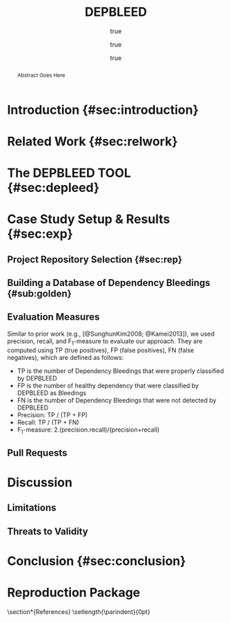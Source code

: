 ﻿---
title: "DEPBLEED"
shorttitle: "DEPBLEED"
bibliography: config/library.bib
abstract:  "Abstract Goes Here"
author: 
- name: Mathieu Nayrolles
  affiliation: ECE Department, Concordia University
  location: Montréal, QC, Canada
  email: mathieu.nayrolles@concordia.ca
- name: Julien Kauffmann
  affiliation: Freelan ?
  location: Montréal, QC, Canada
  email: a@b.c
- name: Abdelwahab Hamou-Lhadj
  affiliation: ECE Department, Concordia University
  location: Montréal, QC, Canada
  email: wahab.hamou-lhadj@concordia.ca
csl: config/acm-sig-proceedings.csl
keyword: 
- 
---

# Introduction {#sec:introduction}

# Related Work {#sec:relwork}

# The DEPBLEED TOOL {#sec:depleed}

# Case Study Setup & Results {#sec:exp}

## Project Repository Selection {#sec:rep}

## Building a Database of Dependency Bleedings {#sub:golden}

## Evaluation Measures

Similar to prior work (e.g., [@SunghunKim2008; @Kamei2013]), we used precision, recall, and F$_1$-measure to evaluate our approach. They are computed using TP (true positives), FP (false positives), FN (false negatives), which are defined as follows:

- TP is the number of Dependency Bleedings that were properly classified by DEPBLEED
- FP is the number of healthy dependency that were classified by DEPBLEED as Bleedings
- FN is the number of Dependency Bleedings that were not detected by DEPBLEED
- Precision: TP / (TP + FP)
- Recall: TP / (TP + FN)
- F$_1$-measure: 2.(precision.recall)/(precision+recall)

## Pull Requests

# Discussion

## Limitations

## Threats to Validity

# Conclusion {#sec:conclusion}

# Reproduction Package

\section*{References}
\setlength{\parindent}{0pt}